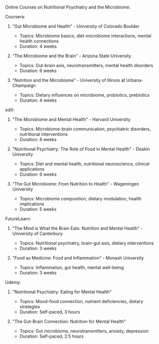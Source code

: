 Online Courses on Nutritional Psychiatry and the Microbiome:

Coursera:
1. "Gut Microbiome and Health" - University of Colorado Boulder
   - Topics: Microbiome basics, diet-microbiome interactions, mental health connections
   - Duration: 4 weeks

2. "The Microbiome and the Brain" - Arizona State University
   - Topics: Gut-brain axis, neurotransmitters, mental health disorders
   - Duration: 6 weeks

3. "Nutrition and the Microbiome" - University of Illinois at Urbana-Champaign
   - Topics: Dietary influences on microbiome, probiotics, prebiotics
   - Duration: 4 weeks

edX:
1. "The Microbiome and Mental Health" - Harvard University
   - Topics: Microbiome-brain communication, psychiatric disorders, nutritional interventions
   - Duration: 8 weeks

2. "Nutritional Psychiatry: The Role of Food in Mental Health" - Deakin University
   - Topics: Diet and mental health, nutritional neuroscience, clinical applications
   - Duration: 6 weeks

3. "The Gut Microbiome: From Nutrition to Health" - Wageningen University
   - Topics: Microbiome composition, dietary modulation, health implications
   - Duration: 5 weeks

FutureLearn:
1. "The Mind is What the Brain Eats: Nutrition and Mental Health" - University of Canterbury
   - Topics: Nutritional psychiatry, brain-gut axis, dietary interventions
   - Duration: 3 weeks

2. "Food as Medicine: Food and Inflammation" - Monash University
   - Topics: Inflammation, gut health, mental well-being
   - Duration: 3 weeks

Udemy:
1. "Nutritional Psychiatry: Eating for Mental Health"
   - Topics: Mood-food connection, nutrient deficiencies, dietary strategies
   - Duration: Self-paced, 3 hours

2. "The Gut-Brain Connection: Nutrition for Mental Health"
   - Topics: Gut microbiome, neurotransmitters, anxiety, depression
   - Duration: Self-paced, 2.5 hours